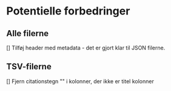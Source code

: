 # Potentielle forbedringer

## Alle filerne
[] Tilføj header med metadata - det er gjort klar til JSON filerne.

## TSV-filerne
[] Fjern citationstegn "" i kolonner, der ikke er titel kolonner

